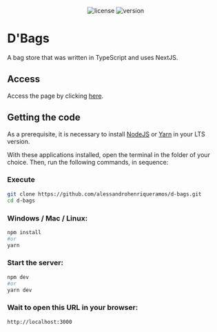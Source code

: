 <p align="center">
    <img
      src="https://img.shields.io/github/license/alessandrohenriqueramos/d-bags?style=for-the-badge&labelColor=000000"
      alt="license"
    />
    <img
      src="https://img.shields.io/github/package-json/v/alessandrohenriqueramos/d-bags?style=for-the-badge&labelColor=000000"
      alt="version"
    />
</p>

# D'Bags

A bag store that was written in TypeScript and uses NextJS.

## Access

Access the page by clicking [here](https://dbags.vercel.app).

## Getting the code

As a prerequisite, it is necessary to install [NodeJS](https://nodejs.org/en/download/) or [Yarn](https://classic.yarnpkg.com/en/docs/install) in your LTS version.

With these applications installed, open the terminal in the folder of your choice. Then, run the following commands, in sequence:

### Execute

```zsh
git clone https://github.com/alessandrohenriqueramos/d-bags.git
cd d-bags
```

### Windows / Mac / Linux:

```zsh
npm install
#or
yarn
```

### Start the server:

```zsh
npm dev
#or
yarn dev
```

### Wait to open this URL in your browser:

```
http://localhost:3000
```
